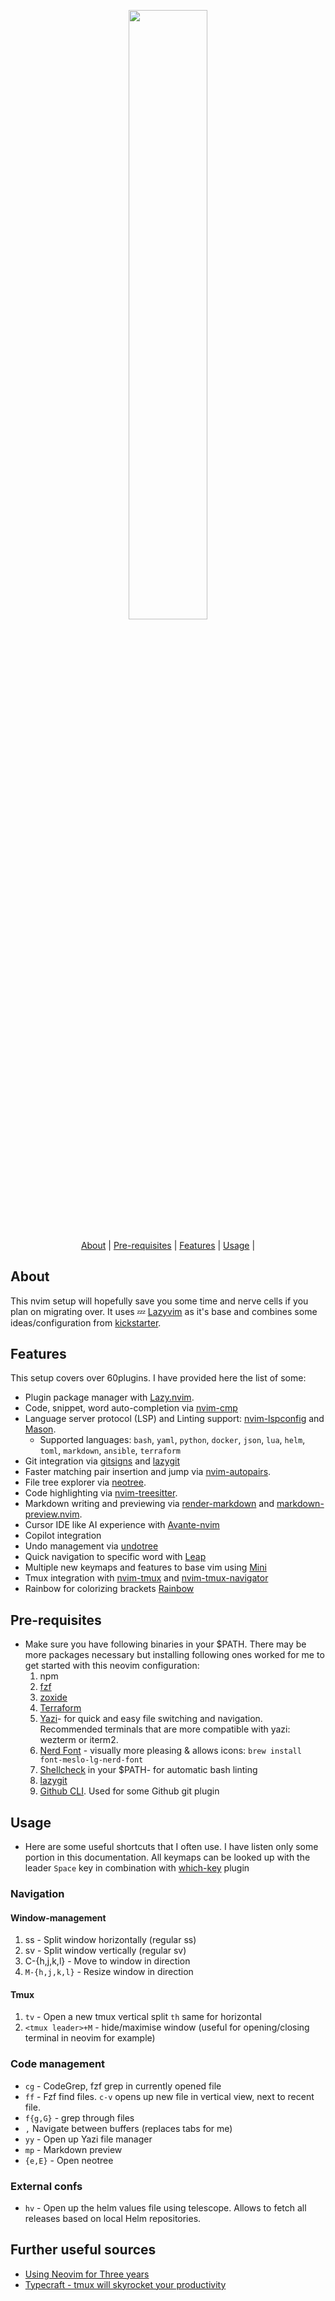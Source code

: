 <h2 align="center">
    <br>
  <a href="https://neovim.io">
    <img src="https://github.com/mstuttgart/nvim/assets/8174740/585d3de3-fb9e-43f8-bc43-068aa073b157" width="50%">
  </a>
</h2>

</p>

<p align="center">
  <a href="#About">About</a> |
  <a href="#Pre-requisites">Pre-requisites</a> |
  <a href="#Features">Features</a> |
  <a href="#Usage">Usage</a> |
</p>

## About

This nvim setup will hopefully save you some time and nerve cells if you plan on
migrating over. It uses 💤 [Lazyvim](http://www.lazyvim.org/) as it's base and
combines some ideas/configuration from
[kickstarter](https://github.com/nvim-lua/kickstart.nvim).

## Features

This setup covers over 60plugins. I have provided here the list of some:

- Plugin package manager with [Lazy.nvim](https://github.com/folke/lazy.nvim).
- Code, snippet, word auto-completion via
  [nvim-cmp](https://github.com/hrsh7th/nvim-cmp)
- Language server protocol (LSP) and Linting support:
  [nvim-lspconfig](https://github.com/neovim/nvim-lspconfig) and
  [Mason](https://github.com/williamboman/mason.nvim).
  - Supported languages: `bash`, `yaml`, `python`, `docker`, `json`, `lua`,
    `helm`, `toml`, `markdown`, `ansible`, `terraform`
- Git integration via [gitsigns](https://github.com/lewis6991/gitsigns.nvim) and
  [lazygit](https://github.com/jesseduffield/lazygit)
- Faster matching pair insertion and jump via
  [nvim-autopairs](https://github.com/windwp/nvim-autopairs).
- File tree explorer via
  [neotree](https://github.com/nvim-neo-tree/neo-tree.nvim).
- Code highlighting via
  [nvim-treesitter](https://github.com/nvim-treesitter/nvim-treesitter).
- Markdown writing and previewing via
  [render-markdown](https://github.com/MeanderingProgrammer/render-markdown.nvim)
  and [markdown-preview.nvim](https://github.com/iamcco/markdown-preview.nvim).
- Cursor IDE like AI experience with
  [Avante-nvim](https://github.com/yetone/avante.nvim)
- Copilot integration
- Undo management via [undotree](https://github.com/simnalamburt/vim-mundo)
- Quick navigation to specific word with
  [Leap](https://github.com/ggandor/leap.nvim)
- Multiple new keymaps and features to base vim using
  [Mini](https://github.com/echasnovski/mini.nvim)
- Tmux integration with [nvim-tmux](https://github.com/aserowy/tmux.nvim) and
  [nvim-tmux-navigator](https://github.com/alexghergh/nvim-tmux-navigation)
- Rainbow for colorizing brackets
  [Rainbow](https://github.com/HiPhish/rainbow-delimiters.nvim)

## Pre-requisites

- Make sure you have following binaries in your $PATH. There may be more
  packages necessary but installing following ones worked for me to get started
  with this neovim configuration:
  1. npm
  1. [fzf](https://github.com/junegunn/fzf)
  1. [zoxide](https://github.com/ajeetdsouza/zoxide)
  1. [Terraform](https://developer.hashicorp.com/terraform/tutorials/aws-get-started/install-cli#install-terraform)
  1. [Yazi](https://github.com/sxyazi/yazi)- for quick and easy file switching
     and navigation. Recommended terminals that are more compatible with yazi:
     wezterm or iterm2.
  1. [Nerd Font](https://www.nerdfonts.com/) - visually more pleasing & allows
     icons: `brew install font-meslo-lg-nerd-font`
  1. [Shellcheck](https://github.com/koalaman/shellcheck) in your $PATH- for
     automatic bash linting
  1. [lazygit](https://github.com/jesseduffield/lazygit)
  1. [Github CLI](https://github.com/cli/cli#installation). Used for some Github
     git plugin

## Usage

- Here are some useful shortcuts that I often use. I have listen only some
  portion in this documentation. All keymaps can be looked up with the leader
  `Space` key in combination with
  [which-key](https://github.com/folke/which-key.nvim) plugin

### Navigation

#### Window-management

1. ss - Split window horizontally (regular ss)
1. sv - Split window vertically (regular sv)
1. C-{h,j,k,l} - Move to window in direction
1. `M-{h,j,k,l}` - Resize window in direction

#### Tmux

1. `tv` - Open a new tmux vertical split `th` same for horizontal
1. `<tmux leader>+M` - hide/maximise window (useful for opening/closing terminal
   in neovim for example)

### Code management

- `cg` - CodeGrep, fzf grep in currently opened file
- `ff` - Fzf find files. `c-v` opens up new file in vertical view, next to
  recent file.
- `f{g,G}` - grep through files
- `,` Navigate between buffers (replaces tabs for me)
- `yy` - Open up Yazi file manager
- `mp` - Markdown preview
- `{e,E}` - Open neotree

### External confs

- `hv` - Open up the helm values file using telescope. Allows to fetch all
  releases based on local Helm repositories.

## Further useful sources

- [Using Neovim for Three years](https://jdhao.github.io/2021/12/31/using_nvim_after_three_years/)
- [Typecraft - tmux will skyrocket your productivity](https://typecraft.com/blog/tmux-will-skyrocket-your-productivity)
